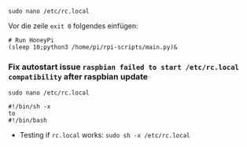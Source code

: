 `sudo nano /etc/rc.local`

Vor die zeile `exit 0` folgendes einfügen:

```
# Run HoneyPi
(sleep 10;python3 /home/pi/rpi-scripts/main.py)&
```



### Fix autostart issue `raspbian failed to start /etc/rc.local compatibility` after raspbian update
`sudo nano /etc/rc.local`

```
#!/bin/sh -x
to
#!/bin/bash
```


* Testing if `rc.local` works: `sudo sh -x /etc/rc.local`